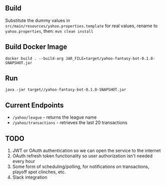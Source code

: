 ## Build

Substitute the dummy values in `src/main/resources/yahoo.properties.template` for real values, rename to `yahoo.properties`, then:
`mvn clean install`

## Build Docker Image

`docker build . --build-arg JAR_FILE=target/yahoo-fantasy-bot-0.1.0-SNAPSHOT.jar`

## Run

`java -jar target//yahoo-fantasy-bot-0.1.0-SNAPSHOT.jar`

## Current Endpoints

- `/yahoo/league` - returns the league name
- `/yahoo/transactions` - retrieves the last 20 transactions

## TODO

1. JWT or OAuth authentication so we can open the service to the internet
2. OAuth refresh token functionality so user authorization isn't needed every hour
4. Some form of scheduling/polling, for notifications on transactions, playoff spot clinches, etc.
3. Slack integration
